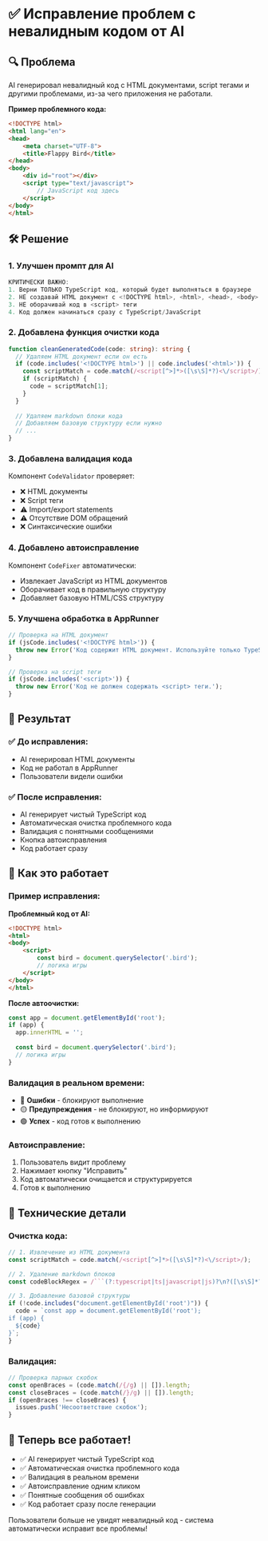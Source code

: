 # ✅ Исправление проблем с невалидным кодом от AI

## 🔍 **Проблема**
AI генерировал невалидный код с HTML документами, script тегами и другими проблемами, из-за чего приложения не работали.

**Пример проблемного кода:**
```html
<!DOCTYPE html>
<html lang="en">
<head>
    <meta charset="UTF-8">
    <title>Flappy Bird</title>
</head>
<body>
    <div id="root"></div>
    <script type="text/javascript">
        // JavaScript код здесь
    </script>
</body>
</html>
```

## 🛠️ **Решение**

### 1. **Улучшен промпт для AI**
```typescript
КРИТИЧЕСКИ ВАЖНО:
1. Верни ТОЛЬКО TypeScript код, который будет выполняться в браузере
2. НЕ создавай HTML документ с <!DOCTYPE html>, <html>, <head>, <body>
3. НЕ оборачивай код в <script> теги
4. Код должен начинаться сразу с TypeScript/JavaScript
```

### 2. **Добавлена функция очистки кода**
```typescript
function cleanGeneratedCode(code: string): string {
  // Удаляем HTML документ если он есть
  if (code.includes('<!DOCTYPE html>') || code.includes('<html>')) {
    const scriptMatch = code.match(/<script[^>]*>([\s\S]*?)<\/script>/);
    if (scriptMatch) {
      code = scriptMatch[1];
    }
  }
  
  // Удаляем markdown блоки кода
  // Добавляем базовую структуру если нужно
  // ...
}
```

### 3. **Добавлена валидация кода**
Компонент `CodeValidator` проверяет:
- ❌ HTML документы
- ❌ Script теги  
- ⚠️ Import/export statements
- ⚠️ Отсутствие DOM обращений
- ❌ Синтаксические ошибки

### 4. **Добавлено автоисправление**
Компонент `CodeFixer` автоматически:
- Извлекает JavaScript из HTML документов
- Оборачивает код в правильную структуру
- Добавляет базовую HTML/CSS структуру

### 5. **Улучшена обработка в AppRunner**
```typescript
// Проверка на HTML документ
if (jsCode.includes('<!DOCTYPE html>')) {
  throw new Error('Код содержит HTML документ. Используйте только TypeScript/JavaScript код.');
}

// Проверка на script теги
if (jsCode.includes('<script>')) {
  throw new Error('Код не должен содержать <script> теги.');
}
```

## 🎯 **Результат**

### ✅ **До исправления:**
- AI генерировал HTML документы
- Код не работал в AppRunner
- Пользователи видели ошибки

### ✅ **После исправления:**
- AI генерирует чистый TypeScript код
- Автоматическая очистка проблемного кода
- Валидация с понятными сообщениями
- Кнопка автоисправления
- Код работает сразу

## 🚀 **Как это работает**

### Пример исправления:
**Проблемный код от AI:**
```html
<!DOCTYPE html>
<html>
<body>
    <script>
        const bird = document.querySelector('.bird');
        // логика игры
    </script>
</body>
</html>
```

**После автоочистки:**
```typescript
const app = document.getElementById('root');
if (app) {
  app.innerHTML = '';
  
  const bird = document.querySelector('.bird');
  // логика игры
}
```

### Валидация в реальном времени:
- 🔴 **Ошибки** - блокируют выполнение
- 🟡 **Предупреждения** - не блокируют, но информируют
- 🟢 **Успех** - код готов к выполнению

### Автоисправление:
1. Пользователь видит проблему
2. Нажимает кнопку "Исправить"
3. Код автоматически очищается и структурируется
4. Готов к выполнению

## 🔧 **Технические детали**

### Очистка кода:
```typescript
// 1. Извлечение из HTML документа
const scriptMatch = code.match(/<script[^>]*>([\s\S]*?)<\/script>/);

// 2. Удаление markdown блоков
const codeBlockRegex = /```(?:typescript|ts|javascript|js)?\n?([\s\S]*?)\n?```/g;

// 3. Добавление базовой структуры
if (!code.includes("document.getElementById('root')")) {
  code = `const app = document.getElementById('root');
if (app) {
  ${code}
}`;
}
```

### Валидация:
```typescript
// Проверка парных скобок
const openBraces = (code.match(/{/g) || []).length;
const closeBraces = (code.match(/}/g) || []).length;
if (openBraces !== closeBraces) {
  issues.push('Несоответствие скобок');
}
```

## 🎉 **Теперь все работает!**

- ✅ AI генерирует чистый TypeScript код
- ✅ Автоматическая очистка проблемного кода  
- ✅ Валидация в реальном времени
- ✅ Автоисправление одним кликом
- ✅ Понятные сообщения об ошибках
- ✅ Код работает сразу после генерации

Пользователи больше не увидят невалидный код - система автоматически исправит все проблемы!
